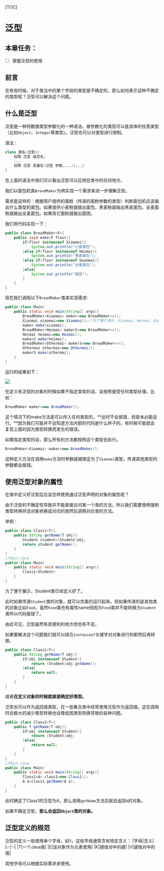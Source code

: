 [TOC]

# 泛型

## 本章任务：

- [ ] 掌握泛型的使用

## 前言
在有些时候，对于类当中的某个字段的类型是不确定的，那么如何表示这种不确定的类型呢？泛型可以解决这个问题。
## 什么是泛型
泛型是一种将数据类型参数化的一种语法。被参数化的类型可以是具体的任意类型（比如`Object`、`Integer`等类型）。泛型也可以对类型进行限制。

语法：
```java
class 类名<泛型>{
    权限 泛型 成员名;
    ...
    权限 泛型 变量名(泛型 参数,...){...}
}

```
在上面的语法中我们可以看出泛型可以应用在类中的任何地方。

我们以面包机类`BreadMaker`为例实现一个需求来进一步理解泛型。

需求是这样的：根据用户提供的面粉（传递的面粉参数的类型）判断面包机应该输出什么类型的面包。如果提供小麦粉就输出面包，黑麦粉就输出黑麦面包，全麦面粉就输出全麦面包。如果其它面粉就输出面团。

我们用代码实现一下：
```java
public class BreadMaker<F>{
    public void make(F flour){
        if(flour instanceof Xiaomai){
            System.out.println("小麦面包");
        }else if(flour instanceof Heimai){
            System.out.println("黑麦面包");
        }else if(flour instanceof Quanmai){
            System.out.println("全麦面包");
        }else{
            System.out.println("面团");
        }
    }
}
```
现在我们调用以下`BreadMaker`类来实现需求:
```java
public class Main{
    public static void main(String[] args){
        BreadMaker<Xiaomai> maker=new BreadMaker<>();
        Xiaomai xiaomai=new Xiaomai();//为了便于演示，Xiaomai、Heimai、Quanmai已经定义了
        maker.make(xiaomai);
        BreadMaker<Heimai> maker2=new BreadMaker<>();
        Heimai heimai=new Heimai();
        maker2.make(heimai);
        BreadMaker<Othermai> maker3=new BreadMaker<>();
        Othermai othermai=new Othermai();
        maker3.make(othermai);
    }
}
```
运行的结果如下：

![](https://s2.loli.net/2023/09/04/l1BcZPwIDsAOJtQ.png)

在定义有泛型的对象的时候如果不指定类型的话，会按照接受任何类型处理。比如：
```java
BreadMaker maker=new BreadMaker();
```
这个情况下的make方法是可以传入任何类型的，**此时不会报错，但是未必能运行。**因为我们可能并不会知道方法内部的代码是什么样子的，有时候可能就会复现上面的因为类型转换而发生的错误。

如果指定类型的话，那么所有的方法都按照这个类型去执行。
```java
BreadMaker<Xiaomai> maker=new BreadMaker();
```
这种定义方法在调用`make`方法时参数就被限定为了`Xiaomai`类型，传递其他类型的参数都会报错。

## 使用泛型对象的属性

在类中定义好泛型后应该怎样使用通过泛型声明的对象的属性呢？

由于泛型的不确定性导致并不能直接访问某一个类的方法。所以我们需要使用强制类型转换将该对象转换成对应的类然后调用对应类的方法。

举例：
```java
public class Class1<T>{
    public String getName(T obj){
        Student student=(Student)obj;
        return student.getName();
    }
}
//Main.java
public class Main{
    public static void main(String[] args){
        Class1<Student>
    }
}
```

为了便于展示，Student类已经定义好了。

此时如果传递`Student`类的对象，就可以完美的运行起来。但如果传递的是其他类的对象比如`Food`，虽然`Food`类也有属性name但因为`Food`类并不能转换为`Student`类所以代码报错了。

由此可见，泛型虽然有其便利的地方但也有不足。

如果要解决这个问题我们就可以结合`instanceof`关键字对对象进行判断然后再转换。

```java
public class Class1<T>{
    public String getName(T obj){
        if(obj instanceof Student){
            return (Student)obj.getName();
        }else{
            return null;
        }
    }
}

```
或者**在定义对象的时候就直接确定好类型。**

泛型也可以作为返回值类型，在一些集合类中经常使用泛型作为返回值。这在调用时会极大的减少类型转换也会降低因类型转换导致的各种问题。

```java
public class Class1<T>{
    public T getName(T obj){
        if(obj instanceof Student){
            return (Student)obj;
        }else{
            return null;
        }
    }
}
//Main.java
public class Main{
    public static void main(String[] args){
        Class1<A> class1=new Class1();
        A a=class1.getName(A a);
    }
}
```
此时确定了Class1的泛型为A，那么调用`getName`方法后就会返回`A`的对象。

如果不确定泛型，**那么会返回`Object`类的对象。**

## 泛型定义的规范

泛型的定义一般使用单个字母，如`T`。这些字母通常含有特定含义：
|字母|含义|
|:-|:-|
|T|一个Java类|
|E|该对象作为元素使用|
|K|键值对中的键|
|V|键值对中的值|

其他字母可以根据实际需求来使用。
